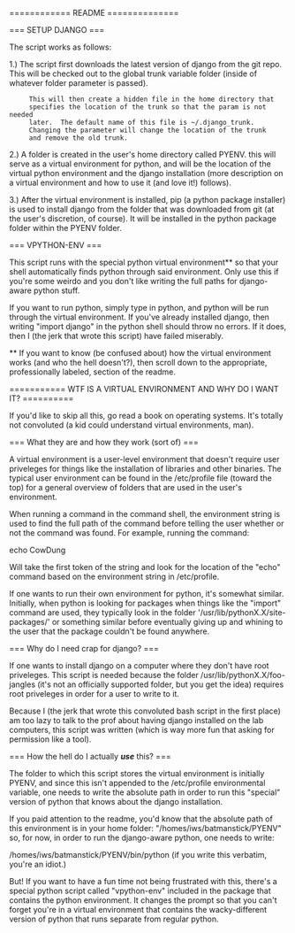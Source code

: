 ============ README ==============

=== SETUP DJANGO ===

The script works as follows:

1.)  The script first downloads the latest version of django
     from the git repo.  This will be checked out to the global
		 trunk variable folder (inside of whatever folder parameter
		 is passed).

		 This will then create a hidden file in the home directory that
		 specifies the location of the trunk so that the param is not needed
		 later.  The default name of this file is ~/.django_trunk.
		 Changing the parameter will change the location of the trunk
		 and remove the old trunk.
		

2.)  A folder is created in the user's home directory called PYENV.
     this will serve as a virtual environment for python, and will
     be the location of the virtual python environment and the django
     installation (more description on a virtual environment and how
     to use it (and love it!) follows).

3.)  After the virtual environment is installed, pip (a python package
     installer) is used to install django from the folder that was
     downloaded from git (at the user's discretion, of course).  It 
     will be installed in the python package folder within the PYENV folder.

=== VPYTHON-ENV ===

This script runs with the special python virtual environment** so that your
shell automatically finds python through said environment.  Only use
this if you're some weirdo and you don't like writing the full paths for
django-aware python stuff.

If you want to run python, simply type in python, and python will be run
through the virtual environment.  If you've already installed django, then
writing "import django" in the python shell should throw no errors.  If it
does, then I (the jerk that wrote this script) have failed miserably.

** If you want to know (be confused about) how the virtual environment works
(and who the hell doesn't?), then scroll down to the appropriate,
professionally labeled, section of the readme.

=========== WTF IS A VIRTUAL ENVIRONMENT AND WHY DO I WANT IT? ==========

If you'd like to skip all this, go read a book on operating systems.  It's
totally not convoluted (a kid could understand virtual environments, man).

=== What they are and how they work (sort of) ===

A virtual environment is a user-level environment that doesn't require
user priveleges for things like the installation of libraries and other
binaries.  The typical user environment can be found in the /etc/profile
file (toward the top) for a general overview of folders that are used in
the user's environment.

When running a command in the command shell, the environment string is used
to find the full path of the command before telling the user whether or not
the command was found.  For example, running the command:

echo CowDung

Will take the first token of the string and look for the location of the "echo"
command based on the environment string in /etc/profile.

If one wants to run their own environment for python, it's somewhat similar.
Initially, when python is looking for packages when things like the "import"
command are used, they typically look in the folder
'/usr/lib/pythonX.X/site-packages/' or something similar before eventually
giving up and whining to the user that the package couldn't be found anywhere.

=== Why do I need crap for django? ===

If one wants to install django on a computer where they don't have root
priveleges. This script is needed because the folder /usr/lib/pythonX.X/foo-jangles
(it's not an officially supported folder, but you get the idea) requires root
priveleges in order for a user to write to it.  

Because I (the jerk that wrote this convoluted bash script in the first place) 
am too lazy to talk to the prof about having django installed on the lab computers, 
this script was written (which is way more fun that asking for 
permission like a tool).

=== How the hell do I actually ***use*** this? ===

The folder to which this script stores the virtual environment is initially PYENV,
and since this isn't appended to the /etc/profile environmental variable,
one needs to write the absolute path in order to run this "special" version of 
python that knows about the django installation.

If you paid attention to the readme, you'd know that the absolute path of
this environment is in your home folder: "/homes/iws/batmanstick/PYENV"
so, for now, in order to run the django-aware python, one needs to write:

/homes/iws/batmanstick/PYENV/bin/python (if you write this verbatim, you're an idiot.)

But!  If you want to have a fun time not being frustrated with this, there's
a special python script called "vpython-env" included in the package that contains
the python environment.  It changes the prompt so that you can't forget you're in 
a virtual environment that contains the wacky-different version of python that runs
separate from regular python.
